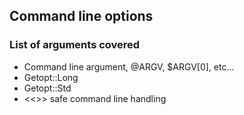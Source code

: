 ## Command line options

### List of arguments covered

* Command line argument, @ARGV, $ARGV[0], etc...
* Getopt::Long
* Getopt::Std
* <<>> safe command line handling
